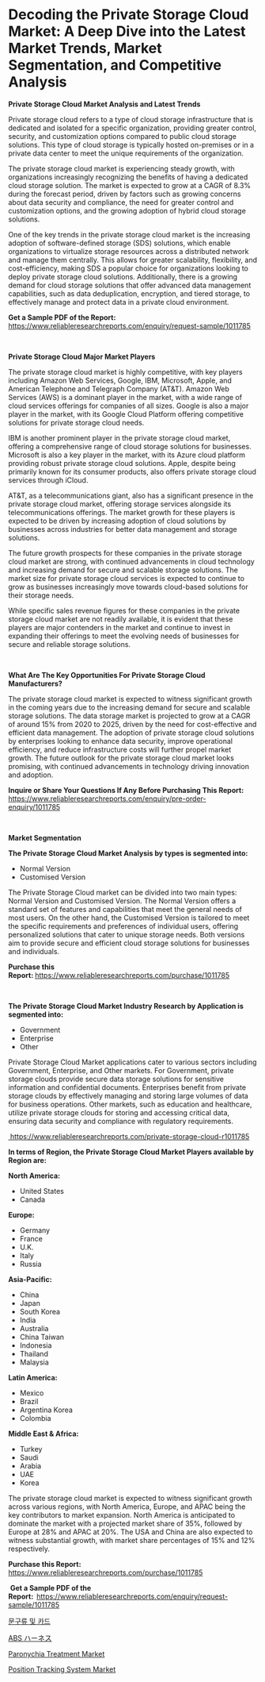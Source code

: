 <p><h1>Decoding the Private Storage Cloud Market: A Deep Dive into the Latest Market Trends, Market Segmentation, and Competitive Analysis</h1></p><p><strong>Private Storage Cloud Market Analysis and Latest Trends</strong></p>
<p><p>Private storage cloud refers to a type of cloud storage infrastructure that is dedicated and isolated for a specific organization, providing greater control, security, and customization options compared to public cloud storage solutions. This type of cloud storage is typically hosted on-premises or in a private data center to meet the unique requirements of the organization.</p><p>The private storage cloud market is experiencing steady growth, with organizations increasingly recognizing the benefits of having a dedicated cloud storage solution. The market is expected to grow at a CAGR of 8.3% during the forecast period, driven by factors such as growing concerns about data security and compliance, the need for greater control and customization options, and the growing adoption of hybrid cloud storage solutions.</p><p>One of the key trends in the private storage cloud market is the increasing adoption of software-defined storage (SDS) solutions, which enable organizations to virtualize storage resources across a distributed network and manage them centrally. This allows for greater scalability, flexibility, and cost-efficiency, making SDS a popular choice for organizations looking to deploy private storage cloud solutions. Additionally, there is a growing demand for cloud storage solutions that offer advanced data management capabilities, such as data deduplication, encryption, and tiered storage, to effectively manage and protect data in a private cloud environment.</p></p>
<p><strong>Get a Sample PDF of the Report:&nbsp;</strong> <a href="https://www.reliableresearchreports.com/enquiry/request-sample/1011785">https://www.reliableresearchreports.com/enquiry/request-sample/1011785</a></p>
<p>&nbsp;</p>
<p><strong>Private Storage Cloud Major Market Players</strong></p>
<p><p>The private storage cloud market is highly competitive, with key players including Amazon Web Services, Google, IBM, Microsoft, Apple, and American Telephone and Telegraph Company (AT&T). Amazon Web Services (AWS) is a dominant player in the market, with a wide range of cloud services offerings for companies of all sizes. Google is also a major player in the market, with its Google Cloud Platform offering competitive solutions for private storage cloud needs.</p><p>IBM is another prominent player in the private storage cloud market, offering a comprehensive range of cloud storage solutions for businesses. Microsoft is also a key player in the market, with its Azure cloud platform providing robust private storage cloud solutions. Apple, despite being primarily known for its consumer products, also offers private storage cloud services through iCloud.</p><p>AT&T, as a telecommunications giant, also has a significant presence in the private storage cloud market, offering storage services alongside its telecommunications offerings. The market growth for these players is expected to be driven by increasing adoption of cloud solutions by businesses across industries for better data management and storage solutions.</p><p>The future growth prospects for these companies in the private storage cloud market are strong, with continued advancements in cloud technology and increasing demand for secure and scalable storage solutions. The market size for private storage cloud services is expected to continue to grow as businesses increasingly move towards cloud-based solutions for their storage needs.</p><p>While specific sales revenue figures for these companies in the private storage cloud market are not readily available, it is evident that these players are major contenders in the market and continue to invest in expanding their offerings to meet the evolving needs of businesses for secure and reliable storage solutions.</p></p>
<p>&nbsp;</p>
<p><strong>What Are The Key Opportunities For Private Storage Cloud Manufacturers?</strong></p>
<p><p>The private storage cloud market is expected to witness significant growth in the coming years due to the increasing demand for secure and scalable storage solutions. The data storage market is projected to grow at a CAGR of around 15% from 2020 to 2025, driven by the need for cost-effective and efficient data management. The adoption of private storage cloud solutions by enterprises looking to enhance data security, improve operational efficiency, and reduce infrastructure costs will further propel market growth. The future outlook for the private storage cloud market looks promising, with continued advancements in technology driving innovation and adoption.</p></p>
<p><strong>Inquire or Share Your Questions If Any Before Purchasing This Report:</strong> <a href="https://www.reliableresearchreports.com/enquiry/pre-order-enquiry/1011785">https://www.reliableresearchreports.com/enquiry/pre-order-enquiry/1011785</a></p>
<p>&nbsp;</p>
<p><strong>Market Segmentation</strong></p>
<p><strong>The Private Storage Cloud Market Analysis by types is segmented into:</strong></p>
<p><ul><li>Normal Version</li><li>Customised Version</li></ul></p>
<p><p>The Private Storage Cloud market can be divided into two main types: Normal Version and Customised Version. The Normal Version offers a standard set of features and capabilities that meet the general needs of most users. On the other hand, the Customised Version is tailored to meet the specific requirements and preferences of individual users, offering personalized solutions that cater to unique storage needs. Both versions aim to provide secure and efficient cloud storage solutions for businesses and individuals.</p></p>
<p><strong>Purchase this Report:&nbsp;</strong><a href="https://www.reliableresearchreports.com/purchase/1011785">https://www.reliableresearchreports.com/purchase/1011785</a></p>
<p>&nbsp;</p>
<p><strong>The Private Storage Cloud Market Industry Research by Application is segmented into:</strong></p>
<p><ul><li>Government</li><li>Enterprise</li><li>Other</li></ul></p>
<p><p>Private Storage Cloud Market applications cater to various sectors including Government, Enterprise, and Other markets. For Government, private storage clouds provide secure data storage solutions for sensitive information and confidential documents. Enterprises benefit from private storage clouds by effectively managing and storing large volumes of data for business operations. Other markets, such as education and healthcare, utilize private storage clouds for storing and accessing critical data, ensuring data security and compliance with regulatory requirements.</p></p>
<p><a href="https://www.reliableresearchreports.com/private-storage-cloud-r1011785">&nbsp;https://www.reliableresearchreports.com/private-storage-cloud-r1011785</a></p>
<p><strong>In terms of Region, the Private Storage Cloud Market Players available by Region are:</strong></p>
<p>
    <p> <strong> North America: </strong>
        <ul>
            <li>United States</li>
            <li>Canada</li>
        </ul>
        </p> 
    <p> <strong> Europe: </strong>
        <ul>
            <li>Germany</li>
            <li>France</li>
            <li>U.K.</li>
            <li>Italy</li>
            <li>Russia</li>
        </ul>
        </p> 
    <p> <strong> Asia-Pacific: </strong>
        <ul>
            <li>China</li>
            <li>Japan</li>
            <li>South Korea</li>
            <li>India</li>
            <li>Australia</li>
            <li>China Taiwan</li>
            <li>Indonesia</li>
            <li>Thailand</li>
            <li>Malaysia</li>
        </ul>
        </p> 
    <p> <strong> Latin America: </strong>
        <ul>
            <li>Mexico</li>
            <li>Brazil</li>
            <li>Argentina Korea</li>
            <li>Colombia</li>
        </ul>
        </p> 
    <p> <strong> Middle East & Africa: </strong>
        <ul>
            <li>Turkey</li>
            <li>Saudi</li>
            <li>Arabia</li>
            <li>UAE</li>
            <li>Korea</li>
        </ul>
    </p>
    </p>
<p><p>The private storage cloud market is expected to witness significant growth across various regions, with North America, Europe, and APAC being the key contributors to market expansion. North America is anticipated to dominate the market with a projected market share of 35%, followed by Europe at 28% and APAC at 20%. The USA and China are also expected to witness substantial growth, with market share percentages of 15% and 12% respectively.</p></p>
<p><strong>Purchase this Report: </strong><a href="https://www.reliableresearchreports.com/purchase/1011785">https://www.reliableresearchreports.com/purchase/1011785</a></p>
<p>&nbsp;<strong>Get a Sample PDF of the Report:&nbsp;&nbsp;</strong><a href="https://www.reliableresearchreports.com/enquiry/request-sample/1011785">https://www.reliableresearchreports.com/enquiry/request-sample/1011785</a></p>
<p><strong></strong></p>
<p><p><a href="https://github.com/lzrvbyqzftro57/Market-Research-Report-List-2/blob/main/151509051460.md">문구류 및 카드</a></p><p><a href="https://medium.com/@eugenethompson65/abs%E3%83%8F%E3%83%BC%E3%83%8D%E3%82%B9%E5%B8%82%E5%A0%B4-%E5%B8%82%E5%A0%B4cagr-%E5%B8%82%E5%A0%B4%E3%83%88%E3%83%AC%E3%83%B3%E3%83%89-%E6%88%90%E9%95%B7%E6%88%A6%E7%95%A5%E3%81%AB%E9%96%A2%E3%81%99%E3%82%8B%E8%A6%8B%E8%AD%98-8a132258a897">ABS ハーネス</a></p><p><a href="https://www.linkedin.com/pulse/paronychia-treatment-market-size-reveals-best-marketing-channels-6ylwf">Paronychia Treatment Market</a></p><p><a href="https://www.linkedin.com/pulse/decoding-position-tracking-system-market-metrics-share-trends-ocg3f">Position Tracking System Market</a></p></p>